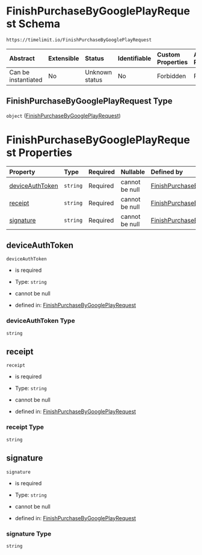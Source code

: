 # FinishPurchaseByGooglePlayRequest Schema

```txt
https://timelimit.io/FinishPurchaseByGooglePlayRequest
```

| Abstract            | Extensible | Status         | Identifiable | Custom Properties | Additional Properties | Access Restrictions | Defined In                                                                                                            |
| :------------------ | :--------- | :------------- | :----------- | :---------------- | :-------------------- | :------------------ | :-------------------------------------------------------------------------------------------------------------------- |
| Can be instantiated | No         | Unknown status | No           | Forbidden         | Forbidden             | none                | [FinishPurchaseByGooglePlayRequest.schema.json](FinishPurchaseByGooglePlayRequest.schema.json "open original schema") |

## FinishPurchaseByGooglePlayRequest Type

`object` ([FinishPurchaseByGooglePlayRequest](finishpurchasebygoogleplayrequest.md))

# FinishPurchaseByGooglePlayRequest Properties

| Property                            | Type     | Required | Nullable       | Defined by                                                                                                                                                                                |
| :---------------------------------- | :------- | :------- | :------------- | :---------------------------------------------------------------------------------------------------------------------------------------------------------------------------------------- |
| [deviceAuthToken](#deviceauthtoken) | `string` | Required | cannot be null | [FinishPurchaseByGooglePlayRequest](finishpurchasebygoogleplayrequest-properties-deviceauthtoken.md "https://timelimit.io/FinishPurchaseByGooglePlayRequest#/properties/deviceAuthToken") |
| [receipt](#receipt)                 | `string` | Required | cannot be null | [FinishPurchaseByGooglePlayRequest](finishpurchasebygoogleplayrequest-properties-receipt.md "https://timelimit.io/FinishPurchaseByGooglePlayRequest#/properties/receipt")                 |
| [signature](#signature)             | `string` | Required | cannot be null | [FinishPurchaseByGooglePlayRequest](finishpurchasebygoogleplayrequest-properties-signature.md "https://timelimit.io/FinishPurchaseByGooglePlayRequest#/properties/signature")             |

## deviceAuthToken

`deviceAuthToken`

- is required

- Type: `string`

- cannot be null

- defined in: [FinishPurchaseByGooglePlayRequest](finishpurchasebygoogleplayrequest-properties-deviceauthtoken.md "https://timelimit.io/FinishPurchaseByGooglePlayRequest#/properties/deviceAuthToken")

### deviceAuthToken Type

`string`

## receipt

`receipt`

- is required

- Type: `string`

- cannot be null

- defined in: [FinishPurchaseByGooglePlayRequest](finishpurchasebygoogleplayrequest-properties-receipt.md "https://timelimit.io/FinishPurchaseByGooglePlayRequest#/properties/receipt")

### receipt Type

`string`

## signature

`signature`

- is required

- Type: `string`

- cannot be null

- defined in: [FinishPurchaseByGooglePlayRequest](finishpurchasebygoogleplayrequest-properties-signature.md "https://timelimit.io/FinishPurchaseByGooglePlayRequest#/properties/signature")

### signature Type

`string`
